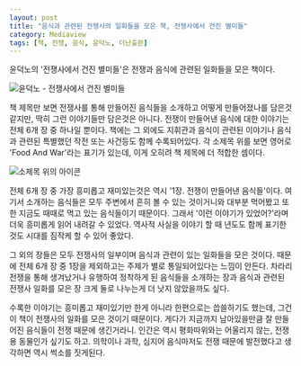 ```yaml
---
layout: post
title: "음식과 관련된 전쟁사의 일화들을 모은 책, 전쟁사에서 건진 별미들"
category: Mediaview
tags: [책, 전쟁, 음식, 윤덕노, 더난출판]
---
```


윤덕노의 '전쟁사에서 건진 별미들'은 전쟁과 음식에 관련된 일화들을 모은 책이다.

![윤덕노 - 전쟁사에서 건진 별미들](https://lh3.googleusercontent.com/-6nXyktLzfS4/WCWpSK2d-dI/AAAAAAAARjk/t3WWxc3tRpQTm1MlLkXd2nWb_mnDivXogCKgB/w320/food-and-war-book-2016.jpg "전쟁을 통해 만들어진 음식 등 음식과 관련된 전쟁사 일화들을 모았다.")

책 제목만 보면 전쟁사를 통해 만들어진 음식들을 소개하고 어떻게 만들어졌나를 담은것 같지만, 딱히 그런 이야기들만 담은것은 아니다.
전쟁이 만들어낸 음식에 대한 이야기는 전체 6개 장 중 하나일 뿐이다.
책에는 그 외에도 지휘관과 음식이 관련된 이야기나 음식과 관련된 특별했던 작전 또는 사건등도 함께 수록되어있다.
각 소제목 위를 보면 영어로 'Food And War'라는 표기가 있는데, 이게 오히려 책 제목에 더 적합한 셈이다.

![소제목 위의 아이콘](https://lh3.googleusercontent.com/-NEG7qpPq5CY/WCWtCYbnipI/AAAAAAAARkM/JofJ1sx-SkI0NsUsrbwEoC2H3SrYQxRTgCKgB/s0/food-and-war-book-2016-chapter-title-icon.png "소제목 위에 붙은 Food And War가 책 제목으로는 더 적합하다.")

전체 6개 장 중 가장 흥미롭고 재미있는것은 역시 '1장. 전쟁이 만들어낸 음식들'이다.
여기서 소개하는 음식들은 모두 주변에서 흔히 볼 수 있는 것이거니와
대부분 먹어봤고 또한 지금도 때때로 먹고 있는 음식들이기 때문이다.
그래서 '이런 이야기가 있었어?'라며 더욱 흥미롭게 읽어 내려갈 수 있었다.
역사적 사실을 이야기 할 때 년도도 함께 표기한것도 시대를 짐작케 할 수 있어 좋았다.

그 외의 장들은 모두 전쟁사의 일부이며 음식과 관련이 있는 일화들을 모은 것이다.
때문에 전체 6개 장 중 1장을 제외하고는 주제가 별로 통일되어있다는 느낌이 안든다.
차라리 전쟁을 통해 생겨났거나 유행하여 정착하게 된 음식들을 소개하는 장과
음식과 관련된 전쟁사 일화를 모은 장 크게 둘로 나누는게 더 낫지 않았을까도 싶다.

수록한 이야기는 흥미롭고 재미있기만 한게 아니라 한편으로는 씁쓸하기도 했는데,
그건 이 책이 전쟁사의 일화를 모은 것이기 때문이다.
게다가 지금까지 남아있을만큼 잘 만들어진 음식들이 전쟁 때문에 생긴거라니.
인간은 역시 평화따위와는 어울리지 않는, 전쟁용 동물인가 싶기도 하고.
의학이나 과학, 심지어 음식마저도 전쟁 때문에 발전했다고 생각하면 역시 썩소를 짓게된다.
